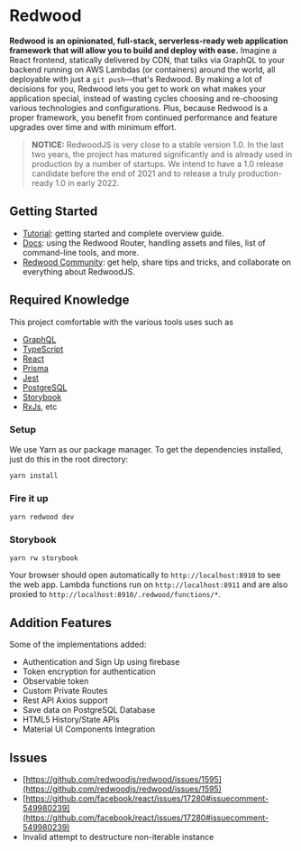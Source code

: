 # Redwood

**Redwood is an opinionated, full-stack, serverless-ready web application framework
that will allow you to build and deploy with ease.**
Imagine a React frontend, statically delivered by CDN, that talks via GraphQL to
your backend running on AWS Lambdas (or containers) around the world, all deployable with just a
`git push`—that's Redwood. By making a lot of decisions for you, Redwood lets
you get to work on what makes your application special, instead of wasting
cycles choosing and re-choosing various technologies and configurations. Plus,
because Redwood is a proper framework, you benefit from continued performance
and feature upgrades over time and with minimum effort.

> **NOTICE:** RedwoodJS is very close to a stable version 1.0. In the last two years,
> the project has matured significantly and is already used in production by a number
> of startups. We intend to have a 1.0 release candidate before the end of 2021 and
> to release a truly production-ready 1.0 in early 2022.

## Getting Started
- [Tutorial](https://redwoodjs.com/tutorial/welcome-to-redwood): getting started and complete overview guide.
- [Docs](https://redwoodjs.com/docs/introduction): using the Redwood Router, handling assets and files, list of command-line tools, and more.
- [Redwood Community](https://community.redwoodjs.com): get help, share tips and tricks, and collaborate on everything about RedwoodJS.

## Required Knowledge
This project comfortable with the various tools uses such as
- [GraphQL](https://graphql.org/learn/)
- [TypeScript](https://www.typescriptlang.org/docs/)
- [React](https://reactjs.org/docs/getting-started.html)
- [Prisma](https://www.prisma.io/)
- [Jest](https://jestjs.io/)
- [PostgreSQL](https://www.postgresql.org/docs/current/index.html)
- [Storybook](https://storybook.js.org/)
- [RxJs](https://rxjs.dev/), etc

### Setup

We use Yarn as our package manager. To get the dependencies installed, just do this in the root directory:

```terminal
yarn install
```

### Fire it up

```terminal
yarn redwood dev
```

### Storybook

```terminal
yarn rw storybook
```

Your browser should open automatically to `http://localhost:8910` to see the web app. Lambda functions run on `http://localhost:8911` and are also proxied to `http://localhost:8910/.redwood/functions/*`.

## Addition Features
Some of the implementations added:
- Authentication and Sign Up using firebase
- Token encryption for authentication
- Observable token
- Custom Private Routes
- Rest API Axios support
- Save data on PostgreSQL Database
- HTML5 History/State APIs
- Material UI Components Integration


## Issues
- [https://github.com/redwoodjs/redwood/issues/1595](https://github.com/redwoodjs/redwood/issues/1595)
- [https://github.com/facebook/react/issues/17280#issuecomment-549980239](https://github.com/facebook/react/issues/17280#issuecomment-549980239)
- Invalid attempt to destructure non-iterable instance
